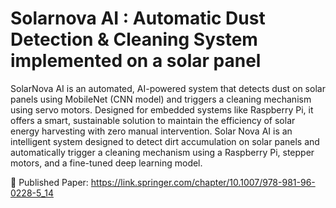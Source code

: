 # Solarnova AI : Automatic Dust Detection &amp; Cleaning System implemented on a solar panel

SolarNova AI is an automated, AI-powered system that detects dust on solar panels using MobileNet (CNN model) and triggers a cleaning mechanism using servo motors. Designed for embedded systems like Raspberry Pi, it offers a smart, sustainable solution to maintain the efficiency of solar energy harvesting with zero manual intervention. Solar Nova AI is an intelligent system designed to detect dirt accumulation on solar panels and automatically trigger a cleaning mechanism using a Raspberry Pi, stepper motors, and a fine-tuned deep learning model.

📄 Published Paper: https://link.springer.com/chapter/10.1007/978-981-96-0228-5_14




